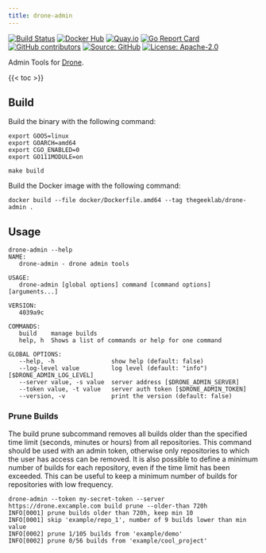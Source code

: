 ```yaml
---
title: drone-admin
---
```


[![Build Status](https://img.shields.io/drone/build/thegeeklab/drone-admin?logo=drone&server=https%3A%2F%2Fdrone.thegeeklab.de)](https://drone.thegeeklab.de/thegeeklab/drone-admin)
[![Docker Hub](https://img.shields.io/badge/dockerhub-latest-blue.svg?logo=docker&logoColor=white)](https://hub.docker.com/r/thegeeklab/drone-admin)
[![Quay.io](https://img.shields.io/badge/quay-latest-blue.svg?logo=docker&logoColor=white)](https://quay.io/repository/thegeeklab/drone-admin)
[![Go Report Card](https://goreportcard.com/badge/github.com/thegeeklab/drone-admin)](https://goreportcard.com/report/github.com/thegeeklab/drone-admin)
[![GitHub contributors](https://img.shields.io/github/contributors/thegeeklab/drone-admin)](https://github.com/thegeeklab/drone-admin/graphs/contributors)
[![Source: GitHub](https://img.shields.io/badge/source-github-blue.svg?logo=github&logoColor=white)](https://github.com/thegeeklab/drone-admin)
[![License: Apache-2.0](https://img.shields.io/github/license/thegeeklab/drone-admin)](https://github.com/thegeeklab/drone-admin/blob/main/LICENSE)

Admin Tools for [Drone](https://github.com/drone/drone).

<!-- prettier-ignore-start -->
<!-- spellchecker-disable -->
{{< toc >}}
<!-- spellchecker-enable -->
<!-- prettier-ignore-end -->

## Build

Build the binary with the following command:

```Shell
export GOOS=linux
export GOARCH=amd64
export CGO_ENABLED=0
export GO111MODULE=on

make build
```

Build the Docker image with the following command:

```Shell
docker build --file docker/Dockerfile.amd64 --tag thegeeklab/drone-admin .
```

## Usage

```Shell
drone-admin --help
NAME:
   drone-admin - drone admin tools

USAGE:
   drone-admin [global options] command [command options] [arguments...]

VERSION:
   4039a9c

COMMANDS:
   build    manage builds
   help, h  Shows a list of commands or help for one command

GLOBAL OPTIONS:
   --help, -h                show help (default: false)
   --log-level value         log level (default: "info") [$DRONE_ADMIN_LOG_LEVEL]
   --server value, -s value  server address [$DRONE_ADMIN_SERVER]
   --token value, -t value   server auth token [$DRONE_ADMIN_TOKEN]
   --version, -v             print the version (default: false)
```

### Prune Builds

The build prune subcommand removes all builds older than the specified time limit (seconds, minutes or hours) from all repositories. This command should be used with an admin token, otherwise only repositories to which the user has access can be removed. It is also possible to define a minimum number of builds for each repository, even if the time limit has been exceeded. This can be useful to keep a minimum number of builds for repositories with low frequency.

```Shell
drone-admin --token my-secret-token --server https://drone.excample.com build prune --older-than 720h
INFO[0001] prune builds older than 720h, keep min 10
INFO[0001] skip 'example/repo_1', number of 9 builds lower than min value
INFO[0002] prune 1/105 builds from 'example/demo'
INFO[0002] prune 0/56 builds from 'example/cool_project'
```
